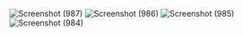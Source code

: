 ![Screenshot (987)](https://github.com/user-attachments/assets/1763a239-f7ef-47a6-93b0-56883f999054)
![Screenshot (986)](https://github.com/user-attachments/assets/4be8f61f-f7cd-4c1f-94aa-e9c93abc2cc0)
![Screenshot (985)](https://github.com/user-attachments/assets/4efcb303-1567-494f-8e33-bc9f5008ffd4)
![Screenshot (984)](https://github.com/user-attachments/assets/b15e00de-a3f5-437b-a5fd-ae533d02f3f5)
